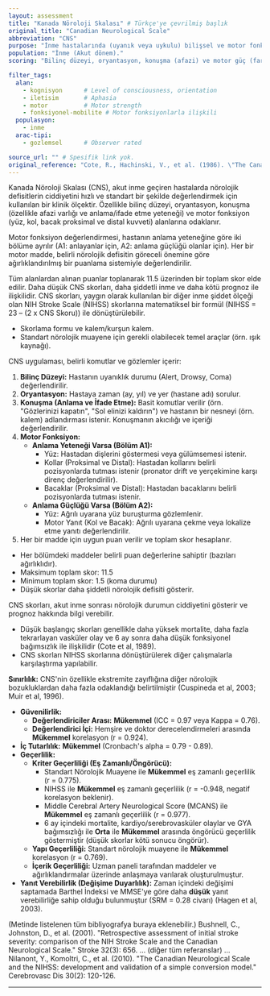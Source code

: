 ```yaml
---
layout: assessment
title: "Kanada Nöroloji Skalası" # Türkçe'ye çevrilmiş başlık
original_title: "Canadian Neurological Scale"
abbreviation: "CNS"
purpose: "İnme hastalarında (uyanık veya uykulu) bilişsel ve motor fonksiyonların standartlaştırılmış nörolojik değerlendirmesini sağlar."
population: "İnme (Akut dönem)."
scoring: "Bilinç düzeyi, oryantasyon, konuşma (afazi) ve motor güç (farklı defisitler için ağırlıklandırılmış) değerlendirilir. Toplam skor 11.5 üzerinden hesaplanır. Daha düşük skorlar daha fazla ciddiyeti gösterir. NIHSS skoruna dönüştürülebilir: NIHSS = 23 – (2 x CNS Skoru)."

filter_tags:
  alan:
    - kognisyon      # Level of consciousness, orientation
    - iletisim       # Aphasia
    - motor          # Motor strength
    - fonksiyonel-mobilite # Motor fonksiyonlarla ilişkili
  populasyon:
    - inme
  arac-tipi:
    - gozlemsel      # Observer rated

source_url: "" # Spesifik link yok.
original_reference: "Cote, R., Hachinski, V., et al. (1986). \"The Canadian Neurological Scale: a preliminary study in acute stroke.\" Stroke 17(4): 731."
---
```





Kanada Nöroloji Skalası (CNS), akut inme geçiren hastalarda nörolojik defisitlerin ciddiyetini hızlı ve standart bir şekilde değerlendirmek için kullanılan bir klinik ölçektir. Özellikle bilinç düzeyi, oryantasyon, konuşma (özellikle afazi varlığı ve anlama/ifade etme yeteneği) ve motor fonksiyon (yüz, kol, bacak proksimal ve distal kuvveti) alanlarına odaklanır.

Motor fonksiyon değerlendirmesi, hastanın anlama yeteneğine göre iki bölüme ayrılır (A1: anlayanlar için, A2: anlama güçlüğü olanlar için). Her bir motor madde, belirli nörolojik defisitin göreceli önemine göre ağırlıklandırılmış bir puanlama sistemiyle değerlendirilir.

Tüm alanlardan alınan puanlar toplanarak 11.5 üzerinden bir toplam skor elde edilir. Daha düşük CNS skorları, daha şiddetli inme ve daha kötü prognoz ile ilişkilidir. CNS skorları, yaygın olarak kullanılan bir diğer inme şiddet ölçeği olan NIH Stroke Scale (NIHSS) skorlarına matematiksel bir formül (NIHSS = 23 – (2 x CNS Skoru)) ile dönüştürülebilir.


*   Skorlama formu ve kalem/kurşun kalem.
*   Standart nörolojik muayene için gerekli olabilecek temel araçlar (örn. ışık kaynağı).


CNS uygulaması, belirli komutlar ve gözlemler içerir:

1.  **Bilinç Düzeyi:** Hastanın uyanıklık durumu (Alert, Drowsy, Coma) değerlendirilir.
2.  **Oryantasyon:** Hastaya zaman (ay, yıl) ve yer (hastane adı) sorulur.
3.  **Konuşma (Anlama ve İfade Etme):** Basit komutlar verilir (örn. "Gözlerinizi kapatın", "Sol elinizi kaldırın") ve hastanın bir nesneyi (örn. kalem) adlandırması istenir. Konuşmanın akıcılığı ve içeriği değerlendirilir.
4.  **Motor Fonksiyon:**
    *   **Anlama Yeteneği Varsa (Bölüm A1):**
        *   Yüz: Hastadan dişlerini göstermesi veya gülümsemesi istenir.
        *   Kollar (Proksimal ve Distal): Hastadan kollarını belirli pozisyonlarda tutması istenir (pronator drift ve yerçekimine karşı direnç değerlendirilir).
        *   Bacaklar (Proksimal ve Distal): Hastadan bacaklarını belirli pozisyonlarda tutması istenir.
    *   **Anlama Güçlüğü Varsa (Bölüm A2):**
        *   Yüz: Ağrılı uyarana yüz buruşturma gözlemlenir.
        *   Motor Yanıt (Kol ve Bacak): Ağrılı uyarana çekme veya lokalize etme yanıtı değerlendirilir.
5.  Her bir madde için uygun puan verilir ve toplam skor hesaplanır.


*   Her bölümdeki maddeler belirli puan değerlerine sahiptir (bazıları ağırlıklıdır).
*   Maksimum toplam skor: 11.5
*   Minimum toplam skor: 1.5 (koma durumu)
*   Düşük skorlar daha şiddetli nörolojik defisiti gösterir.


CNS skorları, akut inme sonrası nörolojik durumun ciddiyetini gösterir ve prognoz hakkında bilgi verebilir.
*   Düşük başlangıç skorları genellikle daha yüksek mortalite, daha fazla tekrarlayan vasküler olay ve 6 ay sonra daha düşük fonksiyonel bağımsızlık ile ilişkilidir (Cote et al, 1989).
*   CNS skorları NIHSS skorlarına dönüştürülerek diğer çalışmalarla karşılaştırma yapılabilir.

**Sınırlılık:** CNS'nin özellikle ekstremite zayıflığına diğer nörolojik bozukluklardan daha fazla odaklandığı belirtilmiştir (Cuspineda et al, 2003; Muir et al, 1996).


*   **Güvenilirlik:**
    *   **Değerlendiriciler Arası:** **Mükemmel** (ICC = 0.97 veya Kappa = 0.76).
    *   **Değerlendirici İçi:** Hemşire ve doktor derecelendirmeleri arasında **Mükemmel** korelasyon (r = 0.924).
*   **İç Tutarlılık:** **Mükemmel** (Cronbach's alpha = 0.79 - 0.89).
*   **Geçerlilik:**
    *   **Kriter Geçerliliği (Eş Zamanlı/Öngörücü):**
        *   Standart Nörolojik Muayene ile **Mükemmel** eş zamanlı geçerlilik (r = 0.775).
        *   NIHSS ile **Mükemmel** eş zamanlı geçerlilik (r = -0.948, negatif korelasyon beklenir).
        *   Middle Cerebral Artery Neurological Score (MCANS) ile **Mükemmel** eş zamanlı geçerlilik (r = 0.977).
        *   6 ay içindeki mortalite, kardiyo/serebrovasküler olaylar ve GYA bağımsızlığı ile **Orta** ile **Mükemmel** arasında öngörücü geçerlilik göstermiştir (düşük skorlar kötü sonucu öngörür).
    *   **Yapı Geçerliliği:** Standart nörolojik muayene ile **Mükemmel** korelasyon (r = 0.769).
    *   **İçerik Geçerliliği:** Uzman paneli tarafından maddeler ve ağırlıklandırmalar üzerinde anlaşmaya varılarak oluşturulmuştur.
*   **Yanıt Verebilirlik (Değişime Duyarlılık):** Zaman içindeki değişimi saptamada Barthel İndeksi ve MMSE'ye göre daha **düşük** yanıt verebilirliğe sahip olduğu bulunmuştur (SRM = 0.28 civarı) (Hagen et al, 2003).


(Metinde listelenen tüm bibliyografya buraya eklenebilir.)
Bushnell, C., Johnston, D., et al. (2001). "Retrospective assessment of initial stroke severity: comparison of the NIH Stroke Scale and the Canadian Neurological Scale." Stroke 32(3): 656.
... (diğer tüm referanslar) ...
Nilanont, Y., Komoltri, C., et al. (2010). "The Canadian Neurological Scale and the NIHSS: development and validation of a simple conversion model." Cerebrovasc Dis 30(2): 120-126.

---